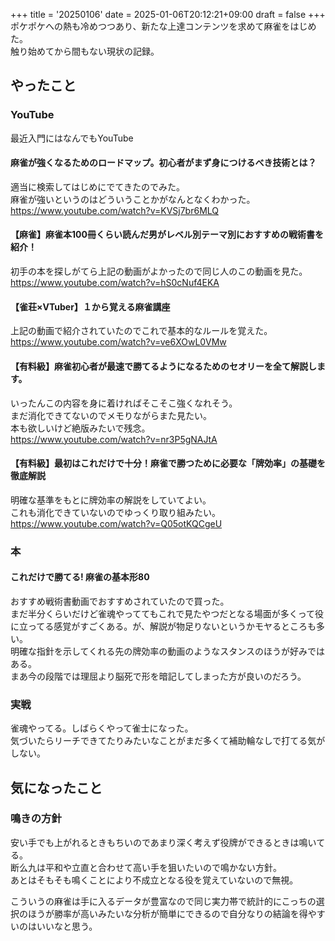 +++
title = '20250106'
date = 2025-01-06T20:12:21+09:00
draft = false
+++
ポケポケへの熱も冷めつつあり、新たな上達コンテンツを求めて麻雀をはじめた。  
触り始めてから間もない現状の記録。  

## やったこと

### YouTube
最近入門にはなんでもYouTube  

#### 麻雀が強くなるためのロードマップ。初心者がまず身につけるべき技術とは？
適当に検索してはじめにでてきたのでみた。  
麻雀が強いというのはどういうことかがなんとなくわかった。  
https://www.youtube.com/watch?v=KVSj7br6MLQ

#### 【麻雀】麻雀本100冊くらい読んだ男がレベル別テーマ別におすすめの戦術書を紹介！
初手の本を探しがてら上記の動画がよかったので同じ人のこの動画を見た。  
https://www.youtube.com/watch?v=hS0cNuf4EKA

#### 【雀荘×VTuber】１から覚える麻雀講座 
上記の動画で紹介されていたのでこれで基本的なルールを覚えた。  
https://www.youtube.com/watch?v=ve6XOwL0VMw

#### 【有料級】麻雀初心者が最速で勝てるようになるためのセオリーを全て解説します。
いったんこの内容を身に着ければそこそこ強くなれそう。  
まだ消化できてないのでメモりながらまた見たい。  
本も欲しいけど絶版みたいで残念。  
https://www.youtube.com/watch?v=nr3P5gNAJtA

#### 【有料級】最初はこれだけで十分！麻雀で勝つために必要な「牌効率」の基礎を徹底解説
明確な基準をもとに牌効率の解説をしていてよい。  
これも消化できていないのでゆっくり取り組みたい。  
https://www.youtube.com/watch?v=Q05otKQCgeU
### 本

#### これだけで勝てる! 麻雀の基本形80
おすすめ戦術書動画でおすすめされていたので買った。  
まだ半分くらいだけど雀魂やっててもこれで見たやつだとなる場面が多くって役に立ってる感覚がすごくある。が、解説が物足りないというかモヤるところも多い。  
明確な指針を示してくれる先の牌効率の動画のようなスタンスのほうが好みではある。  
まあ今の段階では理屈より脳死で形を暗記してしまった方が良いのだろう。  

### 実戦
雀魂やってる。しばらくやって雀士になった。  
気づいたらリーチできてたりみたいなことがまだ多くて補助輪なしで打てる気がしない。  

## 気になったこと
### 鳴きの方針
安い手でも上がれるときもちいのであまり深く考えず役牌ができるときは鳴いてる。  
断么九は平和や立直と合わせて高い手を狙いたいので鳴かない方針。  
あとはそもそも鳴くことにより不成立となる役を覚えていないので無視。  

こういうの麻雀は手に入るデータが豊富なので同じ実力帯で統計的にこっちの選択のほうが勝率が高いみたいな分析が簡単にできるので自分なりの結論を得やすいのはいいなと思う。